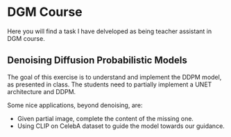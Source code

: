 # DGM Course
Here you will find a task I have delveloped as being teacher assistant in DGM course.

## Denoising Diffusion Probabilistic Models
The goal of this exercise is to understand and implement the DDPM model, as presented in class.
The students need to partially implement a UNET architecture and DDPM.

Some nice applications, beyond denoising, are:
- Given partial image, complete the content of the missing one.
- Using CLIP on CelebA dataset to guide the model towards our guidance.
